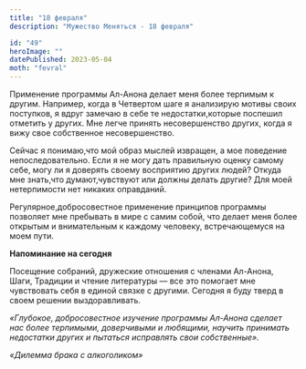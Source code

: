 ```yaml
---
title: "18 февраля"
description: "Мужество Меняться - 18 февраля"

id: "49"
heroImage: ""
datePublished: 2023-05-04
moth: "fevral"
---
```


Применение программы Ал-Анона делает меня более терпимым к другим. Например,
когда в Четвертом шаге я анализирую мотивы своих поступков, я вдруг замечаю в
себе те недостатки,которые поспешил отметить у других. Мне легче принять
несовершенство других, когда я вижу свое собственное несовершенство.

Сейчас я понимаю,что мой образ мыслей извращен, а мое поведение
непоследовательно. Если я не могу дать правильную оценку самому себе, могу ли
я доверять своему восприятию других людей? Откуда мне знать,что
думают,чувствуют или должны делать другие? Для моей нетерпимости нет никаких
оправданий.

Регулярное,добросовестное применение принципов программы позволяет мне
пребывать в мире с самим собой, что делает меня более открытым и внимательным
к каждому человеку, встречающемуся на моем пути.

**Напоминание на сегодня**

Посещение собраний, дружеские отношения с членами Ал-Анона, Шаги, Традиции и
чтение литературы — все это помогает мне чувствовать себя в единой связке с
другими. Сегодня я буду тверд в своем решении выздоравливать.

_«Глубокое, добросовестное изучение программы Ал-Анона сделает нас более
терпимыми, доверчивыми и любящими, научить принимать недостатки других и
пытаться исправлять свои собственные»._

_«Дилемма брака с алкоголиком»_
